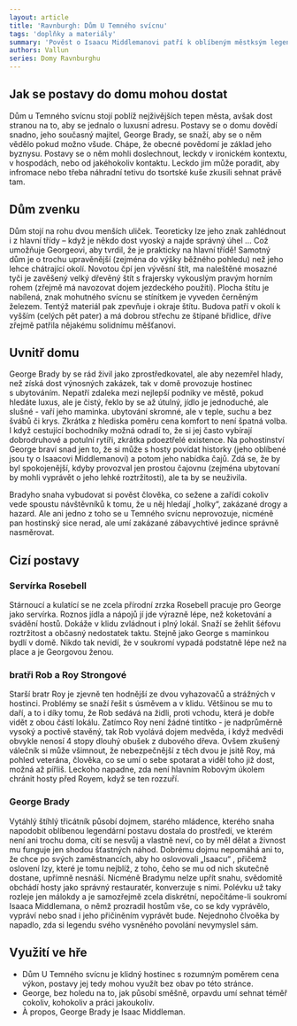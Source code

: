 ```yaml
---
layout: article
title: 'Ravnburgh: Dům U Temného svícnu'
tags: 'doplňky a materiály'
summary: 'Pověst o Isaacu Middlemanovi patří k oblíbeným městksým legendámuž dlouhá léta. Má to být dokonalý zprostředkovatel, který sežene kupce pro jakékoliv zboží, práci pro jakoukoliv družinku, lidi na jakoukoliv práci a jakoukoliv věc, o kterou je zájem. Více se ale o něm neví, byť se povídá, že dokázal prodat korunu i s královstvím, zaměstnat 300 vzbouřených sirotků a mnoho dalších ještě neskutečnějších obchodů. Zkrátka, když potřebujete sehnat do zítřka mluvící dračí hlavu, tak je Isaac Váš člověk. Čas od času se někdo pokouší začít podnikat na stejném poli, nějaký mladý snílek či naopak uštvaný dobrodruh to zkusí. Někteří uspějí, jiní ne, trh nemá slitování. Zrovna teď se rozjíždí jeden takový pokus v domě u Temného svícnu.'
authors: Vallun
series: Domy Ravnburghu
---
```


## Jak se postavy do domu mohou dostat

Dům u Temného svícnu stojí poblíž nejživějších tepen města, avšak dost stranou na to, aby se jednalo o luxusní adresu. Postavy se o domu dovědí snadno, jeho současný majitel, George Brady, se snaží, aby se o něm vědělo pokud možno všude. Chápe, že obecné povědomí je základ jeho byznysu. Postavy se o něm mohli doslechnout, leckdy v ironickém kontextu, v hospodách, nebo od jakéhokoliv kontaktu. Leckdo jim může poradit, aby infromace nebo třeba náhradní tetivu do tsortské kuše zkusili sehnat právě tam.

## Dům zvenku

Dům stojí na rohu dvou menších uliček. Teoreticky lze jeho znak zahlédnout i z hlavní třídy – když je někdo dost vyoský a najde správný úhel … Což umožňuje Georgeovi, aby tvrdil, že je prakticky na hlavní třídě! Samotný dům je o trochu upravěnější (zejména do výšky běžného pohledu) než jeho lehce chátrající okolí. Novotou čpí jen vývěsní štít, ma naleštěné mosazné tyči je zavěšený velký dřevěný štít s frajersky vykouslým pravým horním rohem (zřejmě má navozovat dojem jezdeckého použití). Plocha štítu je nabílená, znak mohutného svícnu se stínítkem je vyveden černěným železem. Tentýž materiál pak zpevňuje i okraje štítu. Budova patří v okolí k vyšším (celých pět pater) a má dobrou střechu ze štípané břidlice, dříve zřejmě patřila nějakému solidnímu měšťanovi.

## Uvnitř domu

George Brady by se rád živil jako zprostředkovatel, ale aby nezemřel hlady, než získá dost výnosných zakázek, tak v domě provozuje hostinec s ubytováním. Nepatří zdaleka mezi nejlepší podniky ve městě, pokud hledáte luxus, ale je čistý, řeklo by se až útulný, jídlo je jednoduché, ale slušné - vaří jeho maminka. ubytování skromné, ale v teple, suchu a bez švábů či krys. Zkrátka z hlediska poměru cena komfort to není špatná volba. I když cestující bochodníky možná odradí to, že si jej často vybírají dobrodruhové a potulní rytíři, zkrátka pdoeztřelé existence. Na pohostinství George braví snad jen to, že si může s hosty povídat historky (jeho oblíbené jsou ty o Isaacovi Middlemanovi) a potom jeho nabídka čajů. Zdá se, že by byl spokojenější, kdyby provozval jen prostou čajovnu (zejména ubytovaní by mohli vyprávět o jeho lehké roztržitosti), ale ta by se neuživila.

Bradyho snaha vybudovat si pověst člověka, co sežene a zařídí cokoliv vede spoustu návštěvníků k tomu, že u něj hledají „holky“, zakázané drogy a hazard. Ale ani jedno z toho se u Temného svícnu neprovozuje, nicméně pan hostinský sice nerad, ale umí zakázané zábavychtivé jedince správně nasměrovat.

## Cizí postavy

### Servírka Rosebell

Stárnoucí a kulatící se ne zcela přírodní zrzka Rosebell pracuje pro George jako servírka. Roznos jídla a nápojů jí jde výrazně lépe, než koketování a svádění hostů. Dokáže v klidu zvládnout i plný lokál. Snaží se žehlit šéfovu roztržitost a občasný nedostatek taktu. Stejně jako George s maminkou bydlí v domě. Nikdo tak nevidí, že v soukromí vypadá podstatně lépe než na place a je Georgovou ženou.

### bratři Rob a Roy Strongové

Starší bratr Roy je zjevně ten hodnější ze dvou vyhazovačů a strážných v hostinci. Problémy se snaží řešit s úsměvem a v klidu. Většinou se mu to daří, a to i díky tomu, že Rob sedává na židli, proti vchodu, která je dobře vidět z obou částí lokálu. Zatímco Roy není žádné tintítko - je nadprůměrně vysoký a poctivě stavěný, tak Rob vyolává dojem medvěda, i když medvědi obvykle nenosí 4 stopy dlouhý obušek z dubového dřeva. Ovšem zkušený válečník si může všimnout, že nebezpečnější z těch dvou je jsitě Roy, má pohled veterána, člověka, co se umí o sebe spotarat a viděl toho již dost, možná až pířliš. Leckoho napadne, zda není hlavním Robovým úkolem chránit hosty před Royem, když se ten rozzuří.

### George Brady

Vytáhlý štíhlý třicátník působí dojmem, starého mládence, kterého snaha napodobit oblíbenou legendární postavu dostala do prostředí, ve kterém není ani trochu doma, cítí se nesvůj a vlastně neví, co by měl dělat a živnost mu funguje jen shodou šťastných náhod. Dobrému dojmu nepomáhá ani to, že chce po svých zaměstnancích, aby ho oslovovali „Isaacu“ , přičemž oslovení Izy, které je tomu nejblíž, z toho, čeho se mu od nich skutečně dostane, upřímně nesnáší. Nicméně Bradymu nelze upřít snahu, svědomitě obchádí hosty jako správný restauratér, konverzuje s nimi. Polévku už taky rozleje jen málokdy a je samozřejmě zcela diskrétní, nepočítáme-li soukromí Isaaca Middlemana, o němž prozradil hostům vše, co se kdy vyprávělo, vypráví nebo snad i jeho přičiněním vyprávět bude. Nejednoho člvoěka by napadlo, zda si legendu svého vysněného povolání nevymyslel sám.

## Využití ve hře

- Dům U Temného svícnu je klidný hostinec s rozumným poměrem cena výkon, postavy jej tedy mohou využít bez obav po této stránce.
- George, bez holedu na to, jak působí směš­ně, orpavdu umí sehnat téměř cokoliv, kohokoliv a práci jakoukoliv.
- À propos, George Brady je Isaac Middleman.
